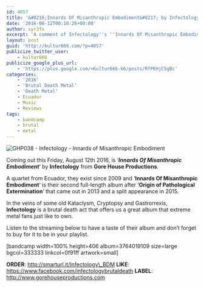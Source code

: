 ```yaml
---
id: 4057
title: '&#8216;Innards Of Misanthropic Embodiment&#8217; by Infectology &#8211; A Comment'
date: '2016-08-12T00:10:26+00:00'
author: syr3fx
excerpt: 'A comment of Infectology''s ''Innards Of Misanthropic Embodiment'' album (2016).'
layout: post
guid: 'http://kultur666.com/?p=4057'
publicize_twitter_user:
    - kultur666
publicize_google_plus_url:
    - 'https://plus.google.com/+Kultur666-k6/posts/RfPKHjC5gBc'
categories:
    - '2016'
    - 'Brutal Death Metal'
    - 'Death Metal'
    - Ecuador
    - Music
    - Reviews
tags:
    - bandcamp
    - brutal
    - metal
---
```


![GHP038 - Infectology - Innards of Misanthropic Embodiment](http://localhost:8080/wp-content/uploads/2016/08/ghp038-infectology-innards-of-misanthropic-embodiment.jpg?w=680)

Coming out this Friday, August 12th 2016, is ‘***Innards Of Misanthropic Embodiment***‘ by **Infectology** from **Gore House Productions**.

A quartet from Ecuador, they exist since 2009 and ‘**Innards Of Misanthropic Embodiment**‘ is their second full-length album after ‘**Origin of Pathological Extermination**‘ that came out in 2013 and a split appearance in 2015.

In the veins of some old Kataclysm, Cryptopsy and Gastrorrexis, **Infectology** is a brutal death act that offers us a great album that extreme metal fans just like to own.

Listen to the streaming below to have a taste of their album and don’t forget to buy for it to be in your playlist.

\[bandcamp width=100% height=406 album=3764019109 size=large bgcol=333333 linkcol=0f91ff artwork=small\]

**ORDER**: http://smarturl.it/Infectology\_BDM
**LIKE**: https://www.facebook.com/infectologybrutaldeath
**LABEL**: http://www.gorehouseproductions.com